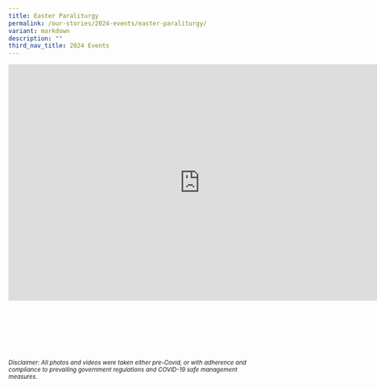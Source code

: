 ```yaml
---
title: Easter Paraliturgy
permalink: /our-stories/2024-events/easter-paraliturgy/
variant: markdown
description: ""
third_nav_title: 2024 Events
---
```

<iframe allowfullscreen="true" height="469" width="760" frameborder="0" src="https://docs.google.com/presentation/d/e/2PACX-1vSWC57TE-Fbz7wTLLuJmUUtBO3SmNQl8gtWhBQcy-CVjON9hDCeEmaeoyp3mCwbMfkxifDwgWuMGTnc/embed?start=true&amp;loop=true&amp;delayms=3000"></iframe>


<br><br><br><br><br><br>
<sup>_Disclaimer: All photos and videos were taken either pre-Covid, or with adherence and compliance to prevailing government regulations and COVID-19 safe management measures._</sup>